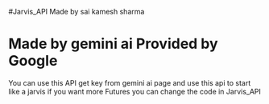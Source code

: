 #Jarvis_API
Made by sai kamesh sharma
# Made by gemini ai Provided by Google
You can use this API 
get key from gemini ai page 
and use this api to start like a jarvis
if you want more Futures you can change the code in Jarvis_API
